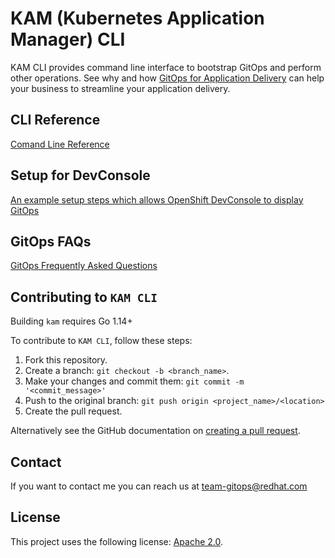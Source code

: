# KAM (Kubernetes Application Manager) CLI

KAM CLI provides command line interface to bootstrap GitOps and perform other operations.  See why and how [GitOps for Application Delivery](./docs/README.md) can help your business to streamline your application delivery.

## CLI Reference

[Comand Line Reference](./docs/commands/README.md)

## Setup for DevConsole

[An example setup steps which allows OpenShift DevConsole to display GitOps](./docs/devconsole)

## GitOps FAQs

[GitOps Frequently Asked Questions](./docs/FAQ/GitopsFAQ.md)

## Contributing to `KAM CLI`

Building `kam` requires Go 1.14+

To contribute to `KAM CLI`, follow these steps:

1. Fork this repository.
2. Create a branch: `git checkout -b <branch_name>`.
3. Make your changes and commit them: `git commit -m '<commit_message>'`
4. Push to the original branch: `git push origin <project_name>/<location>`
5. Create the pull request.

Alternatively see the GitHub documentation on [creating a pull request](https://help.github.com/en/github/collaborating-with-issues-and-pull-requests/creating-a-pull-request).

## Contact

If you want to contact me you can reach us at [team-gitops@redhat.com](mailto:team-gitops@redhat.com)

## License

This project uses the following license: [Apache 2.0](./LICENSE).
